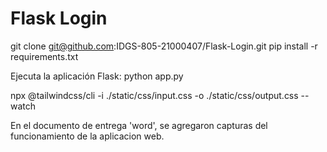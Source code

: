 # Flask Login 
git clone git@github.com:IDGS-805-21000407/Flask-Login.git
pip install -r requirements.txt

Ejecuta la aplicación Flask: python app.py

npx @tailwindcss/cli -i ./static/css/input.css -o ./static/css/output.css --watch

En el documento de entrega 'word', se agregaron capturas del funcionamiento de la aplicacion web. 
